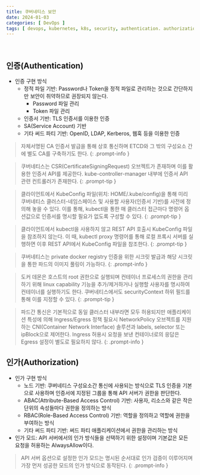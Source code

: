 ```yaml
---
title: 쿠버네티스 보안
date: 2024-01-03
categories: [ DevOps ]
tags: [ devops, kubernetes, k8s, security, authentication. authorization ]
---
```


<br>

## 인증(Authentication)

- 인증 구현 방식
  - 정적 파일 기반: Password나 Token을 정적 파일로 관리하는 것으로 간단하지만 보안이 취약하므로 권장되지 않는다.
    - Password 파일 관리
    - Token 파일 관리
  - 인증서 기반: TLS 인증서를 이용한 인증
  - SA(Service Account) 기반
  - 기타 써드 파티 기반: OpenID, LDAP, Kerberos, 웹훅 등을 이용한 인증
> 자체서명된 CA 인증서 발급을 통해 상호 통신하며 ETCD와 그 밖의 구성요소 간에 별도 CA를 구축하기도 한다.
{: .prompt-info }

> 쿠버네티스는 CSR(CertificateSigningRequest) 오브젝트가 존재하며 이를 활용한 인증서 API를 제공한다. kube-controller-manager 내부에 인증서 API 관련 컨트롤러가 존재한다.
{: .prompt-tip }

> 클라이언트에서 KubeConfig 파일(위치: HOME/.kube/config)을 통해 미리 쿠버네티스 클러스터-네임스페이스 및 사용할 사용자(인증서 기반)를 사전에 정의해 놓을 수 있다. 이를 통해, kubectl을 통한 매 클러스터 접근마다 명령어 옵션값으로 인증서를 명시할 필요가 없도록 구성할 수 있다.
{: .prompt-tip }

> 클라이언트에서 kubectl을 사용하지 않고 REST API 호출시 KubeConfig 파일을 참조하지 않는다. 이 때, kubectl proxy 명령어를 통해 로컬 프록시 서버를 실행하면 이후 REST API에서 KubeConfig 파일을 참조한다.
{: .prompt-tip }

> 쿠버네티스는 private docker registry 인증을 위한 시크릿 발급과 해당 시크릿을 통한 파드의 이미지 풀링이 가능하다.
{: .prompt-info }

> 도커 데몬은 호스트의 root 권한으로 실행되며 컨테이너 프로세스의 권한을 관리하기 위해 linux capability 기능을 추가/제거하거나 실행할 사용자를 명시하여 컨테이너를 실행하기도 한다. 쿠버네티스에서도 securityContext 하위 필드를 통해 이를 지정할 수 있다. 
{: .prompt-tip }

> 파드간 통신은 기본적으로 동일 클러스터 내부라면 모두 허용되지만 애플리케이션 특성에 의해 Ingress/Egress 정책 필요시 NetworkPolicy 오브젝트를 지원하는 CNI(Container Network Interface) 솔루션과 labels, selector 또는 ipBlock으로 제어한다. Ingress 허용시 요청을 보낸 컨테이너로의 응답은 Egress 설정이 별도로 필요하지 않다.
{: .prompt-info }

## 인가(Authorization)

- 인가 구현 방식
  - 노드 기반: 쿠버네티스 구성요소간 통신에 사용되는 방식으로 TLS 인증을 기본으로 사용하며 인증서에 지정된 그룹을 통해 API 서버가 권한을 판단한다.
  - ABAC(Attribute-Based Access Control) 기반: 사용자, 리소스와 같은 작은 단위의 속성들마다 권한을 정의하는 방식
  - RBAC(Role-Based Access Control) 기반: 역할을 정의하고 역할에 권한을 부여하는 방식
  - 기타 써드 파티 기반: 써드 파티 애플리케이션에서 권한을 관리하는 방식
- 인가 모드: API 서버에서의 인가 방식들을 선택하기 위한 설정이며 기본값은 모든 요청을 허용하는 AlwaysAllow이다.

> API 서버 옵션으로 설정한 인가 모드는 명시된 순서대로 인가 검증이 이루어지며 가장 먼저 성공한 모드의 인가 방식으로 동작된다.
{: .prompt-info }
